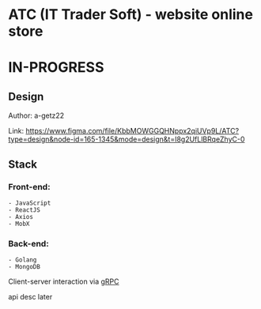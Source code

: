 # ATC (IT Trader Soft) - website online store
# IN-PROGRESS
## Design

Author: a-getz22

Link: https://www.figma.com/file/KbbMOWGGQHNppx2qiUVp9L/АТС?type=design&node-id=165-1345&mode=design&t=I8g2UfLlBRqeZhyC-0

## Stack
### Front-end:
    - JavaScript
    - ReactJS
    - Axios
    - MobX

### Back-end:
    - Golang
    - MongoDB

Client-server interaction via <ins>gRPC</ins>

api desc later